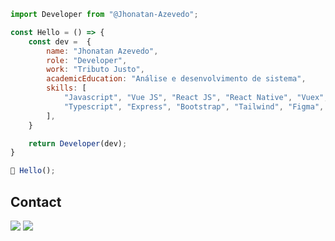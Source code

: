```js
import Developer from "@Jhonatan-Azevedo";

const Hello = () => {
    const dev =  {
        name: "Jhonatan Azevedo",
        role: "Developer",
        work: "Tributo Justo",
        academicEducation: "Análise e desenvolvimento de sistema",
        skills: [
            "Javascript", "Vue JS", "React JS", "React Native", "Vuex", "Node JS", 
            "Typescript", "Express", "Bootstrap", "Tailwind", "Figma", "HTML5", "CSS3"
        ],
    }

    return Developer(dev);
}

🚀 Hello();
```

## Contact

<p align="left">
  <a href="https://www.linkedin.com/in/jazevedodev/" alt="Linkedin Jhonatan Azevedo" target="_blank">
  <img src="https://img.shields.io/badge/linkedin-0A66C2?style=for-the-badge&logo=linkedin&logoColor=white" /></a>

  <a href="mailto:dev.azevedo@outlook.com" alt="Email Jhonatan Azevedo">
  <img src="https://img.shields.io/badge/Microsoft_Outlook-0078D4?style=for-the-badge&logo=microsoft-outlook&logoColor=white" /></a>
</p>
